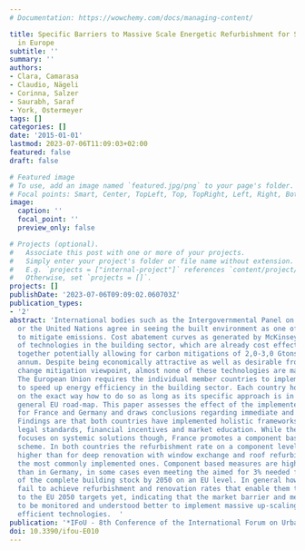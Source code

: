 ```yaml
---
# Documentation: https://wowchemy.com/docs/managing-content/

title: Specific Barriers to Massive Scale Energetic Refurbishment for Sample Markets
  in Europe
subtitle: ''
summary: ''
authors:
- Clara, Camarasa
- Claudio, Nägeli
- Corinna, Salzer
- Saurabh, Saraf
- York, Ostermeyer
tags: []
categories: []
date: '2015-01-01'
lastmod: 2023-07-06T11:09:03+02:00
featured: false
draft: false

# Featured image
# To use, add an image named `featured.jpg/png` to your page's folder.
# Focal points: Smart, Center, TopLeft, Top, TopRight, Left, Right, BottomLeft, Bottom, BottomRight.
image:
  caption: ''
  focal_point: ''
  preview_only: false

# Projects (optional).
#   Associate this post with one or more of your projects.
#   Simply enter your project's folder or file name without extension.
#   E.g. `projects = ["internal-project"]` references `content/project/deep-learning/index.md`.
#   Otherwise, set `projects = []`.
projects: []
publishDate: '2023-07-06T09:09:02.060703Z'
publication_types:
- '2'
abstract: 'International bodies such as the Intergovernmental Panel on Climate Change
  or the United Nations agree in seeing the built environment as one of the key sectors
  to mitigate emissions. Cost abatement curves as generated by McKinsey list a number
  of technologies in the building sector, which are already cost effective and are
  together potentially allowing for carbon mitigations of 2,0-3,0 Gtons of CO2eq per
  annum. Despite being economically attractive as well as desirable from a climate
  change mitigation viewpoint, almost none of these technologies are massively upscaling.
  The European Union requires the individual member countries to implement measures
  to speed up energy efficiency in the building sector. Each country however is free
  on the exact way how to do so as long as its specific approach is in line with the
  general EU road-map. This paper assesses the effect of the implemented frameworks
  for France and Germany and draws conclusions regarding immediate and future phenomenon.
  Findings are that both countries have implemented holistic frameworks that include
  legal standards, financial incentives and market education. While the German setup
  focuses on systemic solutions though, France promotes a component based subsidy
  scheme. In both countries the refurbishment rate on a component level is substantially
  higher than for deep renovation with window exchange and roof refurbishment being
  the most commonly implemented ones. Component based measures are higher in France
  than in Germany, in some cases even meeting the aimed for 3% needed for a refurbishment
  of the complete building stock by 2050 on an EU level. In general however both countries
  fail to achieve refurbishment and renovation rates that enable them to stand up
  to the EU 2050 targets yet, indicating that the market barrier and mechanisms have
  to be monitored and understood better to implement massive up-scaling of energy
  efficient technologies.  '
publication: '*IFoU - 8th Conference of the International Forum on Urbanism*'
doi: 10.3390/ifou-E010
---
```

